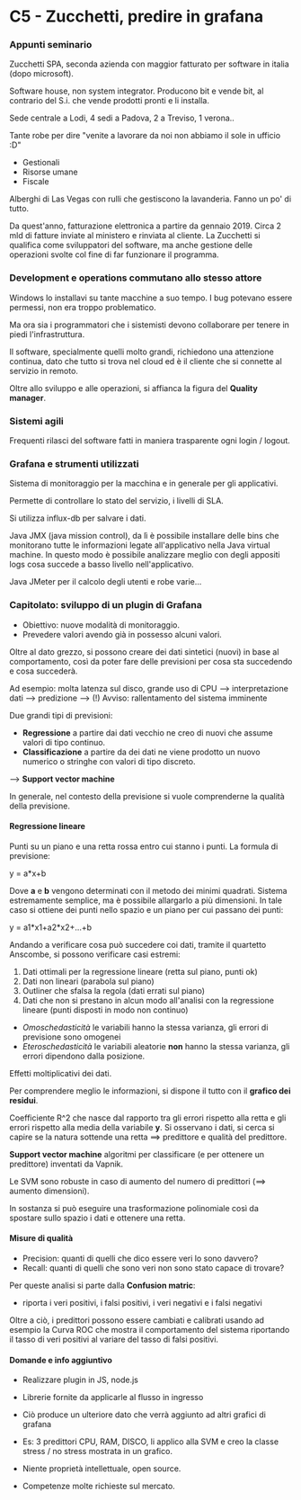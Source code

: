 # C5 - Zucchetti, predire in grafana 
### Appunti seminario


Zucchetti SPA, seconda azienda con maggior fatturato per software in italia (dopo microsoft).

Software house, non system integrator. Producono bit e vende bit, al contrario del S.i. che vende prodotti pronti e li installa.

Sede centrale a Lodi, 4 sedi a Padova, 2 a Treviso, 1 verona..

Tante robe per dire "venite a lavorare da noi non abbiamo il sole in ufficio :D"

- Gestionali
- Risorse umane
- Fiscale

Alberghi di Las Vegas con rulli che gestiscono la lavanderia. Fanno un po' di tutto.

Da quest'anno, fatturazione elettronica a partire da gennaio 2019. Circa 2 mld di fatture inviate al ministero e rinviata al cliente. La Zucchetti si qualifica come sviluppatori del software, ma anche gestione delle operazioni svolte col fine di far funzionare il programma.

### Development e operations commutano allo stesso attore

Windows lo installavi su tante macchine a suo tempo. I bug potevano essere permessi, non era troppo problematico.

Ma ora sia i programmatori che i sistemisti devono collaborare per tenere in piedi l'infrastruttura.

Il software, specialmente quelli molto grandi, richiedono una attenzione continua, dato che tutto si trova nel cloud ed è il cliente che si connette al servizio in remoto.

Oltre allo sviluppo e alle operazioni, si affianca la figura del **Quality manager**.

### Sistemi agili

Frequenti rilasci del software fatti in maniera trasparente ogni login / logout.

### Grafana e strumenti utilizzati

Sistema di monitoraggio per la macchina e in generale per gli applicativi.

Permette di controllare lo stato del servizio, i livelli di SLA.

Si utilizza influx-db per salvare i dati.

Java JMX (java mission control), da lì è possibile installare delle bins che monitorano tutte le informazioni legate all'applicativo nella Java virtual machine. In questo modo è possibile analizzare meglio con degli appositi logs cosa succede a basso livello nell'applicativo.

Java JMeter per il calcolo degli utenti e robe varie...

### Capitolato: sviluppo di un plugin di Grafana

- Obiettivo: nuove modalità di monitoraggio.
- Prevedere valori avendo già in possesso alcuni valori.

Oltre al dato grezzo, si possono creare dei dati sintetici (nuovi) in base al comportamento, così da poter fare delle previsioni per cosa sta succedendo e cosa succederà.

Ad esempio: molta latenza sul disco, grande uso di CPU --> interpretazione dati --> predizione --> (!) Avviso: rallentamento del sistema imminente

Due grandi tipi di previsioni:

- __Regressione__ a partire dai dati vecchio ne creo di nuovi che assume valori di tipo continuo.
- __Classificazione__ a partire da dei dati ne viene prodotto un nuovo numerico o stringhe con valori di tipo discreto.

--> __Support vector machine__

In generale, nel contesto della previsione si vuole comprenderne la qualità della previsione.

#### Regressione lineare

Punti su un piano e una retta rossa entro cui stanno i punti. La formula di previsione:

y = a\*x+b

Dove __a__ e __b__ vengono determinati con il metodo dei minimi quadrati. Sistema estremamente semplice, ma è possibile allargarlo a più dimensioni. In tale caso si ottiene dei punti nello spazio e un piano per cui passano dei punti:

y = a1\*x1+a2\*x2+...+b

Andando a verificare cosa può succedere coi dati, tramite il quartetto Anscombe, si possono verificare casi estremi:

1. Dati ottimali per la regressione lineare (retta sul piano, punti ok)
2. Dati non lineari (parabola sul piano)
3. Outliner che sfalsa la regola (dati errati sul piano)
4. Dati che non si prestano in alcun modo all'analisi con la regressione lineare (punti disposti in modo non continuo)

- _Omoschedasticità_ le variabili hanno la stessa varianza, gli errori di previsione sono omogenei
- _Eteroschedasticità_ le variabili aleatorie __non__ hanno la stessa varianza, gli errori dipendono dalla posizione.

Effetti moltiplicativi dei dati.

Per comprendere meglio le informazioni, si dispone il tutto con il __grafico dei residui__.

Coefficiente R^2 che nasce dal rapporto tra gli errori rispetto alla retta e gli errori rispetto alla media della variabile __y__. Si osservano i dati, si cerca si capire se la natura sottende una retta ==> predittore e qualità del predittore.

__Support vector machine__ algoritmi per classificare (e per ottenere un predittore) inventati da Vapnik. 

Le SVM sono robuste in caso di aumento del numero di predittori (==> aumento dimensioni). 

In sostanza si può eseguire una trasformazione polinomiale così da spostare sullo spazio i dati e ottenere una retta.

#### Misure di qualità

- Precision: quanti di quelli che dico essere veri lo sono davvero?
- Recall: quanti di quelli che sono veri non sono stato capace di trovare? 

Per queste analisi si parte dalla __Confusion matric__:
- riporta i veri positivi, i falsi positivi, i veri negativi e i falsi negativi 

Oltre a ciò, i predittori possono essere cambiati e calibrati usando ad esempio la Curva ROC che mostra il comportamento del sistema riportando il tasso di veri positivi al variare del tasso di falsi positivi.


#### Domande e info aggiuntivo

- Realizzare plugin in JS, node.js
- Librerie fornite da applicarle al flusso in ingresso
- Ciò produce un ulteriore dato che verrà aggiunto ad altri grafici di grafana

- Es: 3 predittori CPU, RAM, DISCO, li applico alla SVM e creo la classe stress / no stress mostrata in un grafico.
- Niente proprietà intellettuale, open source.
- Competenze molte richieste sul mercato.